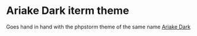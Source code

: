 # Ariake Dark iterm theme

Goes hand in hand with the phpstorm theme of the same name [Ariake Dark](https://github.com/jim-at-jibba/ariake-theme)
